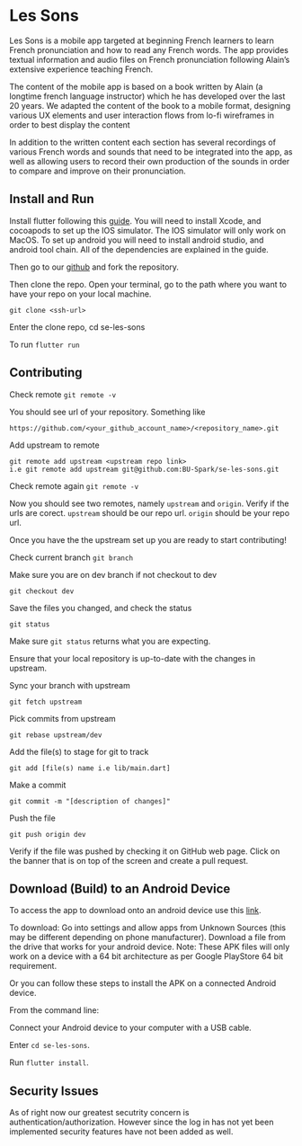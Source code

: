 # Les Sons

Les Sons is a mobile app targeted at beginning French learners to learn French pronunciation and how to read any French words. The app provides textual information and audio files on French pronunciation following Alain’s extensive experience teaching French. 

The content of the mobile app is based on a book written by Alain (a longtime french language instructor) which he has developed over the last 20 years. We adapted the content of the book to a mobile format, designing various UX elements and user interaction flows from lo-fi wireframes in order to best display the content

In addition to the written content each section has several recordings of various French words and sounds that need to be integrated into the app, as well as allowing users to record their own production of the sounds in order to compare and improve on their pronunciation.


## Install and Run

Install flutter following this [guide](https://docs.flutter.dev/get-started/install). You will need to install Xcode, and cocoapods to set up the IOS simulator. The IOS simulator will only work on MacOS. To set up android you will need to install android studio, and android tool chain. All of the dependencies are explained in the guide.   

Then go to our [github](https://github.com/BU-Spark/se-les-sons/tree/dev) and fork the repository. 

Then clone the repo. Open your terminal, go to the path where you want to have your repo on your local machine.
```
git clone <ssh-url>
```
Enter the clone repo, cd se-les-sons

 To run `flutter run`

## Contributing

Check remote `git remote -v`

You should see url of your repository. Something like
```
https://github.com/<your_github_account_name>/<repository_name>.git
```
Add upstream to remote 
```
git remote add upstream <upstream repo link>
i.e git remote add upstream git@github.com:BU-Spark/se-les-sons.git
```

Check remote again `git remote -v`

 Now you should see two remotes, namely `upstream` and `origin`. Verify if the urls are corect. `upstream` should be our repo url. `origin` should be your repo url.

Once you have the the upstream set up you are ready to start contributing!

Check current branch `git branch`

Make sure you are on dev branch if not checkout to dev
```
git checkout dev
```

Save the files you changed, and check the status 
```
git status
```
Make sure `git status` returns what you are expecting. 

Ensure that your local repository is up-to-date with the changes in upstream.

Sync your branch with upstream 
```
git fetch upstream
```

Pick commits from upstream 
```
git rebase upstream/dev
```

Add the file(s) to stage for git to track 
```
git add [file(s) name i.e lib/main.dart]
```
Make a commit 
```
git commit -m "[description of changes]"
```

Push the file 
```
git push origin dev
```

Verify if the file was pushed by checking it on GitHub web page. Click on the banner that is on top of the screen and create a pull request. 

## Download (Build) to an Android Device

To access the app to download onto an android device use this [link](https://drive.google.com/file/d/1nwvSQaRbu8CHS4YzaK-phgSZs3SNkmZw/view?usp=sharing). 

To download: Go into settings and allow apps from Unknown Sources (this may be different depending on phone manufacturer). Download a file from the drive that works for your android device. Note: These APK files will only work on a device with a 64 bit architecture as per Google PlayStore 64 bit requirement. 

Or you can follow these steps to install the APK on a connected Android device.

From the command line:

Connect your Android device to your computer with a USB cable.

Enter `cd se-les-sons`.

Run `flutter install`.

## Security Issues

As of right now our greatest secutrity concern is authentication/authorization. However since the log in has not yet been implemented security features have not been added as well. 
